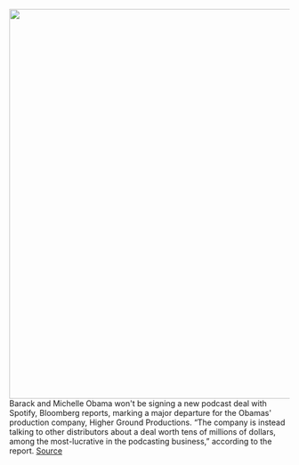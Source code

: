 <img src='https://cdn.vox-cdn.com/thumbor/wb8JpHGOOTlfsgii1mKO7lCC7XM=/0x0:3000x2328/1200x800/filters:focal(1256x594:1736x1074)/cdn.vox-cdn.com/uploads/chorus_image/image/70774199/917433500.0.jpg' width='700px' /><br/>
Barack and Michelle Obama won't be signing a new podcast deal with Spotify, Bloomberg reports, marking a major departure for the Obamas' production company, Higher Ground Productions. “The company is instead talking to other distributors about a deal worth tens of millions of dollars, among the most-lucrative in the podcasting business,” according to the report.
<a href='https://www.theverge.com/2022/4/20/23034638/spotify-barack-michelle-obama-higher-ground-productions-deal'> Source <a/>